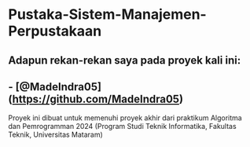 # Pustaka-Sistem-Manajemen-Perpustakaan

## Adapun rekan-rekan saya pada proyek kali ini:
## - [@MadeIndra05] (https://github.com/MadeIndra05)


Proyek ini dibuat untuk memenuhi proyek akhir dari praktikum Algoritma dan Pemrogramman 2024 (Program Studi Teknik Informatika, Fakultas Teknik, Universitas Mataram)
